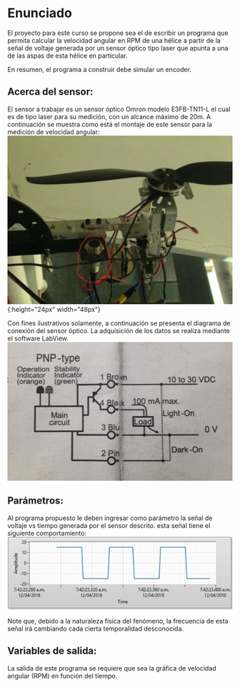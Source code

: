 # Enunciado

El proyecto para este curso se propone sea el de escribir un programa que permita calcular la velocidad angular en RPM de una hélice  a partir de la señal de voltaje generada por un sensor óptico tipo laser que apunta a una de las aspas de esta hélice en partícular.

En resumen, el programa a construir debe simular un encoder.

## Acerca del sensor:

El sensor a trabajar es un sensor óptico Omron modelo E3FB-TN11-L el cual es de tipo laser para su medición, con un alcance máximo de 20m. A continuación se muestra como está el montaje de este sensor para la medición de velocidad angular:
![Sensor](https://github.com/JuanVillegasSantos/Herramientas-Computacionales-IMEC3602/blob/master/Proyecto/Sensor.png){:height="24px" width="48px"}

Con fines ilustrativos solamente, a continuación se presenta el diagrama de conexión del sensor óptico. La adquisición de los datos se realiza mediante el software LabView.
![Sensor](https://github.com/JuanVillegasSantos/Herramientas-Computacionales-IMEC3602/blob/master/Proyecto/diag.Conexion.jpeg)

## Parámetros:

Al programa propuesto le deben ingresar como parámetro la señal de voltaje vs tiempo generada por el sensor descrito. esta señal tiene el siguiente comportamiento:
![Sensor](https://github.com/JuanVillegasSantos/Herramientas-Computacionales-IMEC3602/blob/master/Proyecto/signal.JPG)

Note que, debido a la naturaleza física del fenómeno, la frecuencia de esta señal irá cambiando cada cierta temporalidad desconocida.

## Variables de salida:

La salida de este programa se requiere que sea la gráfica de velocidad angular (RPM) en función del tiempo.
